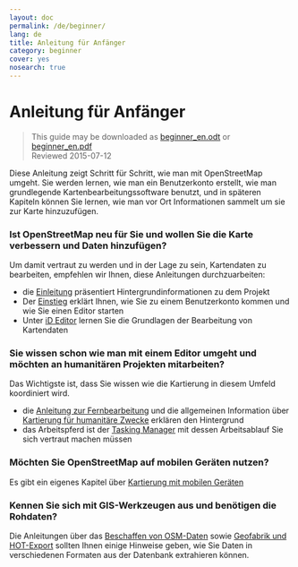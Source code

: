 ```yaml
---
layout: doc
permalink: /de/beginner/
lang: de
title: Anleitung für Anfänger
category: beginner
cover: yes
nosearch: true
---
```


Anleitung für Anfänger
================

> This guide may be downloaded as [beginner_en.odt](/files/beginner_en.odt) or [beginner_en.pdf](/files/beginner_en.pdf)  
> Reviewed 2015-07-12  

Diese Anleitung zeigt Schritt für Schritt, wie man mit OpenStreetMap umgeht. Sie werden lernen, wie man ein Benutzerkonto erstellt, wie man grundlegende Kartenbearbeitungssoftware benutzt, und in späteren Kapiteln können Sie lernen, wie man vor Ort Informationen sammelt um sie zur Karte hinzuzufügen. 

### Ist OpenStreetMap neu für Sie und wollen Sie die Karte verbessern und Daten hinzufügen?

Um damit vertraut zu werden und in der Lage zu sein, Kartendaten zu bearbeiten, empfehlen wir Ihnen, diese Anleitungen durchzuarbeiten:
 - die [Einleitung](/de/beginner/introduction/) präsentiert Hintergrundinformationen zu dem Projekt
 - Der [Einstieg](/de/beginner/start-osm/) erklärt Ihnen, wie Sie zu einem Benutzerkonto kommen und wie Sie einen Editor starten
 - Unter [iD Editor](/de/beginner/id-editor) lernen Sie die Grundlagen der Bearbeitung von Kartendaten


### Sie wissen schon wie man mit einem Editor umgeht und möchten an humanitären Projekten mitarbeiten?

Das Wichtigste ist, dass Sie wissen wie die Kartierung in diesem Umfeld koordiniert wird.
 - die [Anleitung zur Fernbearbeitung](/de/coordination/HOT-Remote-Response-Guide/) und die allgemeinen Information über [Kartierung für humanitäre Zwecke](/de/coordination/humanitarian/) erklären den Hintergrund
 - das Arbeitspferd ist der [Tasking Manager](/de/coordination/tasking-manager3/) mit dessen Arbeitsablauf Sie sich vertraut machen müssen

### Möchten Sie OpenStreetMap auf mobilen Geräten nutzen?

Es gibt ein eigenes Kapitel über [Kartierung mit mobilen Geräten](/de/mobile-mapping)


### Kennen Sie sich mit GIS-Werkzeugen aus und benötigen die Rohdaten?

Die Anleitungen über das [Beschaffen von OSM-Daten](/de/osm-data/getting-data) sowie [Geofabrik und HOT-Export](/de/osm-data/geofabrik-and-hot-export) sollten Ihnen einige Hinweise geben, wie Sie Daten in verschiedenen Formaten aus der Datenbank extrahieren können.